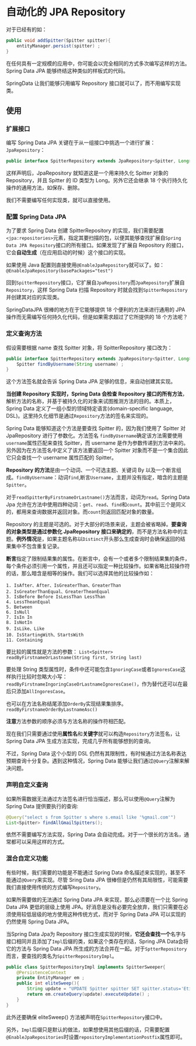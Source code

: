 # 自动化的 JPA Repository

对于已经有的如：
```java
public void addSpitter(Spitter spitter){
    entityManager.persist(spitter) ;
}
```
在任何具有一定规模的应用中，你可能会以完全相同的方式多次编写这样的方法。Spring Data JPA 能够终结这种类似的样板式的代码。

SpringData 让我们能够只用编写 Repository 接口就可以了，而不用编写实现类。

## 使用

### 扩展接口

编写 Spring Data JPA 关键在于从一组接口中挑选一个进行扩展：`JpaRepository`：
```java
public interface SpitterRepository extends JpaRepository<Spitter, Long>{}
```
这样声明后，JpaRepository 就知道这是一个用来持久化 Spitter 对象的 Repository，并且 Spitter 的 ID 类型为 Long。另外它还会继承 18 个执行持久化操作的通用方法，如保存、删除。

我们不需要编写任何实现类，就可以直接使用。

### 配置 Spring Data JPA

为了要求 Spring Data 创建 SpitterRepository 的实现，我们需要配置`<jpa:repositories>`元素，指定其要扫描的包，以便其能够查找扩展自`Spring Data JPA Repository`接口的所有接口。如果发现了扩展自 Repository 的接口，它会**自动生成**（在应用启动的时候）这个接口的实现。

如果使用 Java 配置则直接使用`@EnableJpaRepository`就可以了。如：`@EnableJpaRepository(basePackages="test")`

回到`SpitterRepository`接口，它扩展自`JpaRepository`而`JpaRepository`扩展自`Repository`，这样 Spring Data 扫描 Repository 时就会找到`SpitterRepository`并创建其对应的实现类。

SpringDataJPA 很棒的地方在于它能够提供 18 个便利的方法来进行通用的 JPA 操作而无需编写任何持久化代码，但是如果需求超过了它所提供的 18 个方法呢？

### 定义查询方法

假设需要根据 name 查找 Spitter 对象，将 SpitterRepository 接口改为：
```java
public interface SpitterRepository extends JpaRepository<Spitter, Long>{
    Spitter findByUsername(String username) ;
}
```
这个方法签名就会告诉 Spring Data JPA 足够的信息，来自动创建其实现。

**当创建 Repository 实现时，Spring Data 会检查 Repository 接口的所有方法**，解析方法的名称，并基于被持久化的对象来试图推测方法的目的。本质上，Spring Data 定义了一组小型的领域特定语言(domain-specific language, DSL)。这里持久化细节是通过`Repository`方法的签名来实现的。

Spring Data 能够知道这个方法是要查找 Spitter 的，因为我们使用了 Spitter 对 JpaRepository 进行了参数化。方法签名 `findByUsername`确定该方法需要使用`username`属性匹配来查找 Spitter，而 username 是作为参数传递到方法中来的。另外因为在方法签名中定义了该方法要返回一个 Spitter 对象而不是一个集合因此它只会查找一个 username 属性匹配的 Spitter。

**Repository 的方法**是由一个动词、一个可选主题、关键词 By 以及一个断言组成。`findByUsername`：动词`find`,断言`Username`，主题并没有指定，暗含的主题是`Spitter`。

对于`readSpitterByFirstnameOrLastname()`方法而言，动词为`read`。Spring Data Jpa 允许在方法中使用四种动词：`get`、`read`、`find`和`count`。其中前三个是同义的，都用来查询数据并返回对象。而`count`则返回匹配对象的数量。

Repository 的主题是可选的。对于大部分的场景来说，主题会被省略掉。**要查询的对象类型是通过参数化 JpaRepository 接口来确定的**，而不是方法名称中的主题。**例外情况**是，如果主题名称以`Distinct`开头那么生成查询时会确保返回的结果集中不包含重复记录。

**断言**指定了限制结果集的属性。在断言中，会有一个或者多个限制结果集的条件，每个条件必须引用一个属性，并且还可以指定一种比较操作。如果省略比较操作符的话，那么暗含是相等的操作。我们可以选择其他的比较操作如：
```
1. IsAfter、After、IsGreaterThan、GreaterThan
2. IsGreaterThanEqual、GreaterTheanEqual
3. IsBefore Before IsLessThan LessThan
4. LessTheanEqual
5. Between
6. IsNull
7. IsIn In
8. IsNotIn
9. IsLike、Like
10. IsStartingWith、StartsWith
11. Containing
```

要比较的属性就是方法的参数：
`List<Spitter> readByFirstnameOrLastname(String first, String last)`

要处理 String 类型属性时，条件中还可能包含`IgnoringCase`或者`IgnoresCase`这样执行比较时忽略大小写：`readByFirstnameIngoringCaseOrLastnameIgnoresCase()`，作为替代还可以在最后只添加`AllIngoresCase`。

也可以在方法名称结尾添加`OrderBy`实现结果集排序。`readByFirstnameOrderByLastnameAsc()`

**注意**方法参数的顺序必须与方法名称的操作符相匹配。

现在我们只需要通过使用**属性名**和**关键字**就可以构造`Repository`方法签名，让 Spring Data JPA 生成方法实现，完成几乎所有能够想到的查询。

不过，Spring Data 这个小型的 DSL 仍然有其限制性，有时候通过方法名称表达预期查询十分复杂。遇到这种情况，Spring Data 能够让我们通过`@Query`注解来解决问题。

### 声明自定义查询

如果所需数据无法通过方法签名进行恰当描述，那么可以使用`@Query`注解为 Spring Data 提供要执行的查询:
```java
@Query("select s from Spitter s where s.email like '%gmail.com'")
List<Spitter> findAllGmailSpitters();
```

依然不需要编写方法实现，Spring Data 会自动完成。对于一个很长的方法名，通常都可以采用这样的方式。

### 混合自定义功能

有些时候，我们需要的功能是不能通过 Spring Data 命名描述来实现的，甚至不能通过`@Query`来实现。尽管 Sring Data JPA 很棒但是仍然有其局限性，可能需要我们直接使用传统的方式编写`Repository`。

如果所需要做的无法通过 Spring Data JPA 来实现，那么必须要在一个比 Spring Data JPA 更低的层级上使用 JPA。好消息是没有必要完全放弃，我们只需要在必须使用较低层级的地方使用这种传统方式，而对于 Spring Data JPA 可以实现的仍然使用 Spring Data JPA。

当Spring Data Jpa为 Repository 接口生成实现的时候，**它还会查找一个**名字与接口相同并且添加了`Impl`后缀的类，如果这个类存在的话，Spring JPA Data会将它的方法与 Spring Data JPA 所生成的方法合并在一起。对于`SptterRepository`而言，要查找的类名为`SpitterRepositoryImpl`。

```java
public class SpitterRepositoryImpl implements SpitterSweeper{
    @PersistenceContext
    private EntityManager em ;
    public int eliteSweep(){
        String update = "UPDATE Spitter spitter SET spitter.status='Etitle'..." ;
        return em.createQuery(update).executeUpdate() ;
    }
}
```
此外还要确保 eliteSweep() 方法被声明在`SpitterRepository`接口中。

另外，`Impl`后缀只是默认的做法，如果想使用其他后缀的话，只需要配置`@EnableJpaRepositories`时设置`repositoryImplementationPostfix`属性即可。